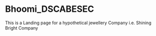 # Bhoomi_DSCABESEC
This is a Landing page for a hypothetical jewellery Company i.e. Shining Bright Company
